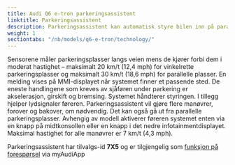 ```yaml
---
title: Audi Q6 e-tron parkeringsassistent
linktitle: Parkeringsassistent
description: Parkeringsassistent kan automatisk styre bilen inn på parallelle eller vinkelrette parkeringsplasser. Den bruker ultralydsensorer plassert i støtfangerne foran og bak og på sidene. Føreren trenger bare å akselerere, bremse og skifte gir.
weight: 1
sectiontabs: "/nb/models/q6-e-tron/technology/"
---
```


Sensorene måler parkeringsplasser langs veien mens de kjører forbi dem i moderat hastighet – maksimalt 20 km/t (12,4 mph) for vinkelrette parkeringsplasser og maksimalt 30 km/t (18,6 mph) for parallelle plasser. En melding vises på MMI-displayet når systemet finner et passende sted. De eneste handlingene som kreves av sjåføren under parkering er akselerasjon, girskift og bremsing. Systemet håndterer styringen. I tillegg hjelper lydsignaler føreren. Parkeringsassistent vil gjøre flere manøvrer, forover og bakover, om nødvendig. Det kan også gå ut fra parallelle parkeringsplasser. Avhengig av modell aktiverer føreren systemet enten via en knapp på midtkonsollen eller en knapp i det nedre infotainmentdisplayet. Maksimal hastighet for alle manøvrer er 7 km/t (4,3 mph).

Parkeringsassistent har tilvalgs-id **7X5** og er tilgjengelig som [funksjon på forespørsel](../../fod) via myAudiApp


